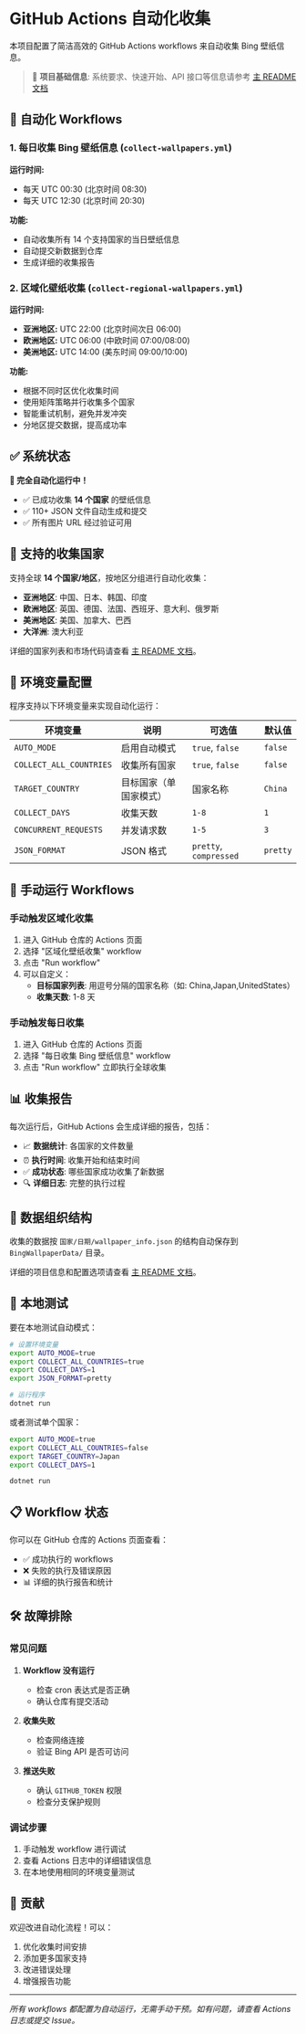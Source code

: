 # GitHub Actions 自动化收集

本项目配置了简洁高效的 GitHub Actions workflows 来自动收集 Bing 壁纸信息。

> 📖 **项目基础信息**: 系统要求、快速开始、API 接口等信息请参考 [主 README 文档](../README.md)

## 🤖 自动化 Workflows

### 1. 每日收集 Bing 壁纸信息 (`collect-wallpapers.yml`)

**运行时间:**

- 每天 UTC 00:30 (北京时间 08:30)
- 每天 UTC 12:30 (北京时间 20:30)

**功能:**

- 自动收集所有 14 个支持国家的当日壁纸信息
- 自动提交新数据到仓库
- 生成详细的收集报告

### 2. 区域化壁纸收集 (`collect-regional-wallpapers.yml`)

**运行时间:**

- **亚洲地区:** UTC 22:00 (北京时间次日 06:00)
- **欧洲地区:** UTC 06:00 (中欧时间 07:00/08:00)
- **美洲地区:** UTC 14:00 (美东时间 09:00/10:00)

**功能:**

- 根据不同时区优化收集时间
- 使用矩阵策略并行收集多个国家
- 智能重试机制，避免并发冲突
- 分地区提交数据，提高成功率

## ✅ 系统状态

**🎉 完全自动化运行中！**

- ✅ 已成功收集 **14 个国家** 的壁纸信息
- ✅ 110+ JSON 文件自动生成和提交
- ✅ 所有图片 URL 经过验证可用

## 🎯 支持的收集国家

支持全球 **14 个国家/地区**，按地区分组进行自动化收集：

- **亚洲地区**: 中国、日本、韩国、印度
- **欧洲地区**: 英国、德国、法国、西班牙、意大利、俄罗斯
- **美洲地区**: 美国、加拿大、巴西
- **大洋洲**: 澳大利亚

详细的国家列表和市场代码请查看 [主 README 文档](../README.md#支持的国家地区)。

## 📝 环境变量配置

程序支持以下环境变量来实现自动化运行：

| 环境变量                | 说明                   | 可选值                 | 默认值   |
| ----------------------- | ---------------------- | ---------------------- | -------- |
| `AUTO_MODE`             | 启用自动模式           | `true`, `false`        | `false`  |
| `COLLECT_ALL_COUNTRIES` | 收集所有国家           | `true`, `false`        | `false`  |
| `TARGET_COUNTRY`        | 目标国家（单国家模式） | 国家名称               | `China`  |
| `COLLECT_DAYS`          | 收集天数               | `1-8`                  | `1`      |
| `CONCURRENT_REQUESTS`   | 并发请求数             | `1-5`                  | `3`      |
| `JSON_FORMAT`           | JSON 格式              | `pretty`, `compressed` | `pretty` |

## 🚀 手动运行 Workflows

### 手动触发区域化收集

1. 进入 GitHub 仓库的 Actions 页面
2. 选择 "区域化壁纸收集" workflow
3. 点击 "Run workflow"
4. 可以自定义：
   - **目标国家列表**: 用逗号分隔的国家名称（如: China,Japan,UnitedStates）
   - **收集天数**: 1-8 天

### 手动触发每日收集

1. 进入 GitHub 仓库的 Actions 页面
2. 选择 "每日收集 Bing 壁纸信息" workflow
3. 点击 "Run workflow" 立即执行全球收集

## 📊 收集报告

每次运行后，GitHub Actions 会生成详细的报告，包括：

- 📈 **数据统计**: 各国家的文件数量
- ⏰ **执行时间**: 收集开始和结束时间
- ✅ **成功状态**: 哪些国家成功收集了新数据
- 🔍 **详细日志**: 完整的执行过程

## 📁 数据组织结构

收集的数据按 `国家/日期/wallpaper_info.json` 的结构自动保存到 `BingWallpaperData/` 目录。

详细的项目信息和配置选项请查看 [主 README 文档](../README.md)。

## 🔧 本地测试

要在本地测试自动模式：

```bash
# 设置环境变量
export AUTO_MODE=true
export COLLECT_ALL_COUNTRIES=true
export COLLECT_DAYS=1
export JSON_FORMAT=pretty

# 运行程序
dotnet run
```

或者测试单个国家：

```bash
export AUTO_MODE=true
export COLLECT_ALL_COUNTRIES=false
export TARGET_COUNTRY=Japan
export COLLECT_DAYS=1

dotnet run
```

## 📋 Workflow 状态

你可以在 GitHub 仓库的 Actions 页面查看：

- ✅ 成功执行的 workflows
- ❌ 失败的执行及错误原因
- 📊 详细的执行报告和统计

## 🛠 故障排除

### 常见问题

1. **Workflow 没有运行**

   - 检查 cron 表达式是否正确
   - 确认仓库有提交活动

2. **收集失败**

   - 检查网络连接
   - 验证 Bing API 是否可访问

3. **推送失败**
   - 确认 `GITHUB_TOKEN` 权限
   - 检查分支保护规则

### 调试步骤

1. 手动触发 workflow 进行调试
2. 查看 Actions 日志中的详细错误信息
3. 在本地使用相同的环境变量测试

## 🤝 贡献

欢迎改进自动化流程！可以：

1. 优化收集时间安排
2. 添加更多国家支持
3. 改进错误处理
4. 增强报告功能

---

_所有 workflows 都配置为自动运行，无需手动干预。如有问题，请查看 Actions 日志或提交 Issue。_
